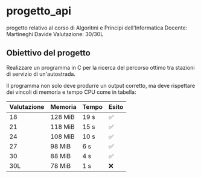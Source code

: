 # progetto_api
progetto relativo al corso di Algoritmi e Principi dell'Informatica
Docente: Martineghi Davide
Valutazione: 30/30L
## Obiettivo del progetto

Realizzare un programma in C per la ricerca del percorso ottimo tra stazioni di servizio di un'autostrada.

Il programma non solo deve produrre un output corretto, ma deve rispettare dei vincoli di memoria e tempo CPU come in tabella:

| Valutazione | Memoria   | Tempo  | Esito |
|-------------|-----------|--------|-------|
| 18          | 128 MiB   | 19 s   | ✅     |
| 21          | 118 MiB   | 15 s   | ✅     |
| 24          | 108 MiB   | 10 s   | ✅     |
| 27          | 98 MiB    | 6 s    | ✅     |
| 30          | 88 MiB    | 4 s    | ✅     |
| 30L         | 78 MiB    | 1 s    | ❌     |



